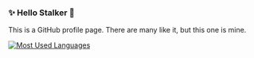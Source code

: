 ### ✨ Hello Stalker 👋

This is a GitHub profile page. There are many like it, but this one is mine.

[![Most Used Languages](https://github-readme-stats.vercel.app/api/top-langs/?username=kthy&langs_count=8&count_private=true&layout=compact)](https://github.com/anuraghazra/github-readme-stats)
